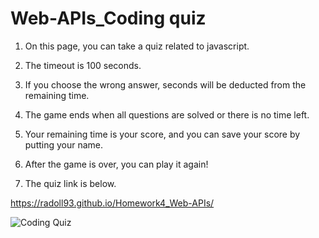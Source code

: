 # Web-APIs_Coding quiz

<Coding quiz>

1. On this page, you can take a quiz related to javascript.

2. The timeout is 100 seconds.

3. If you choose the wrong answer, seconds will be deducted from the remaining time.

4. The game ends when all questions are solved or there is no time left.

5. Your remaining time is your score, and you can save your score by putting your name.

6. After the game is over, you can play it again!

7. The quiz link is below.

https://radoll93.github.io/Homework4_Web-APIs/

![Coding Quiz](./assets/Coding_Quiz.gif)

